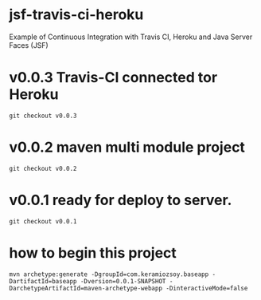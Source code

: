 # jsf-travis-ci-heroku
Example of Continuous Integration with Travis CI, Heroku and Java Server Faces (JSF)


# v0.0.3 Travis-CI connected tor Heroku
`git checkout v0.0.3`

# v0.0.2 maven multi module project
`git checkout v0.0.2`

# v0.0.1 ready for deploy to server.
`git checkout v0.0.1`

# how to begin this project
`mvn archetype:generate -DgroupId=com.keramiozsoy.baseapp -DartifactId=baseapp -Dversion=0.0.1-SNAPSHOT -DarchetypeArtifactId=maven-archetype-webapp -DinteractiveMode=false`


